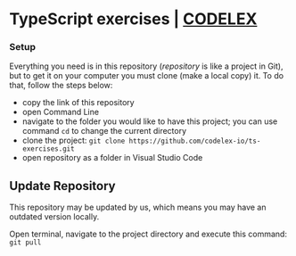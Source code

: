 # TypeScript exercises | [CODELEX](https://codelex.io)

### Setup
 
Everything you need is in this repository (*repository* is like a project in Git), but to get it on your computer you must clone (make a local copy) it. To do that, follow the steps below: 
 
 - copy the link of this repository
 - open Command Line
 - navigate to the folder you would like to have this project; you can use command `cd` to change the current directory
 - clone the project: `git clone https://github.com/codelex-io/ts-exercises.git`
 - open repository as a folder in Visual Studio Code

## Update Repository

This repository may be updated by us, which means you may have an outdated version locally.

Open terminal, navigate to the project directory and execute this command: `git pull`
